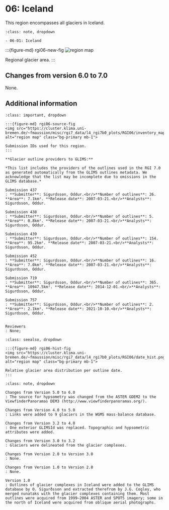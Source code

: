 # 06: Iceland

This region encompasses all glaciers in Iceland.

```{admonition} Subregions
:class: note, dropdown

- 06-01: Iceland

```

:::{figure-md} rgi06-new-fig
<img src="https://cluster.klima.uni-bremen.de/~fmaussion/misc/rgi7_data/l4_rgi7b0_plots/RGI06/isrgi6_map.jpeg" alt="region map" class="bg-primary mb-1">

Regional glacier area.
:::

## Changes from version 6.0 to 7.0

None.

## Additional information 

```{admonition} Data sources and analysts
:class: important, dropdown

:::{figure-md} rgi06-source-fig
<img src="https://cluster.klima.uni-bremen.de/~fmaussion/misc/rgi7_data/l4_rgi7b0_plots/RGI06/inventory_map.jpeg" alt="region map" class="bg-primary mb-1">

Submission IDs used for this region.
:::

**Glacier outline providers to GLIMS:**

*This list includes the providers of the outlines used in the RGI 7.0 as generated automatically from the GLIMS outlines metadata. We acknowledge that the list may be incomplete due to omissions in the GLIMS database.*

Submission 437
: **Submitter**: Sigurdsson, Oddur.<br/>**Number of outlines**: 26. **Area**: 7.1km². **Release date**: 2007-03-21.<br/>**Analysts**: Sigurdsson, Oddur.

Submission 438
: **Submitter**: Sigurdsson, Oddur.<br/>**Number of outlines**: 5. **Area**: 0.8km². **Release date**: 2007-03-21.<br/>**Analysts**: Sigurdsson, Oddur.

Submission 439
: **Submitter**: Sigurdsson, Oddur.<br/>**Number of outlines**: 154. **Area**: 95.2km². **Release date**: 2007-03-21.<br/>**Analysts**: Sigurdsson, Oddur.

Submission 452
: **Submitter**: Sigurdsson, Oddur.<br/>**Number of outlines**: 16. **Area**: 7.0km². **Release date**: 2007-03-21.<br/>**Analysts**: Sigurdsson, Oddur.

Submission 719
: **Submitter**: Sigurdsson, Oddur.<br/>**Number of outlines**: 365. **Area**: 10947.5km². **Release date**: 2014-12-01.<br/>**Analysts**: Sigurdsson, Oddur.

Submission 757
: **Submitter**: Sigurdsson, Oddur.<br/>**Number of outlines**: 2. **Area**: 2.1km². **Release date**: 2021-10-10.<br/>**Analysts**: Sigurdsson, Oddur.


Reviewers
: None;

```

```{admonition} Outlines date distribution
:class: seealso, dropdown

:::{figure-md} rgi06-hist-fig
<img src="https://cluster.klima.uni-bremen.de/~fmaussion/misc/rgi7_data/l4_rgi7b0_plots/RGI06/date_hist.png" alt="region map" class="bg-primary mb-1">

Relative glacier area distribution per outline date.
:::

```

```{admonition} Version history
:class: note, dropdown

Changes from Version 5.0 to 6.0
: The source for hypsometry was changed from the ASTER GDEM2 to the ViewfinderPanoramas DEM3 (http://www.viewfinderpanoramas.org/).

Changes from Version 4.0 to 5.0
: Links were added to 9 glaciers in the WGMS mass-balance database.

Changes from Version 3.2 to 4.0
: One exterior GLIMSId was replaced. Topographic and hypsometric attributes were added.

Changes from Version 3.0 to 3.2
: Glaciers were delineated from the glacier complexes.

Changes from Version 2.0 to Version 3.0
: None.

Changes from Version 1.0 to Version 2.0
: None.

Version 1.0
: Outlines of glacier complexes in Iceland were added to the GLIMS database by O. Sigurðsson and extracted therefrom by J.G. Cogley, who merged nunataks with the glacier complexes containing them. Most outlines were acquired from 1999–2004 ASTER and SPOT5 imagery; some in the north of Iceland were acquired from oblique aerial photographs. 
```